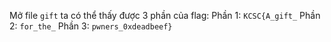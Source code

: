 Mở file ```gift``` ta có thể thấy được 3 phần của flag:
Phần 1: ```KCSC{A_gift_```
Phần 2: ```for_the_```
Phần 3: ```pwners_0xdeadbeef}```
